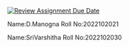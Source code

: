 [![Review Assignment Due Date](https://classroom.github.com/assets/deadline-readme-button-24ddc0f5d75046c5622901739e7c5dd533143b0c8e959d652212380cedb1ea36.svg)](https://classroom.github.com/a/vK7JY6fl)


Name:D.Manogna
Roll No:2022102021

Name:SriVarshitha
Roll No:2022102030

